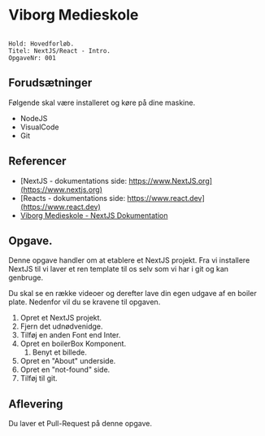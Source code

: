 # Viborg Medieskole

```

Hold: Hovedforløb.
Titel: NextJS/React - Intro.
OpgaveNr: 001

```

## Forudsætninger

Følgende skal være installeret og køre på dine maskine.

* NodeJS
* VisualCode
* Git

## Referencer

* [NextJS - dokumentations side: https://www.NextJS.org](https://www.nextjs.org)
* [Reacts - dokumentations side: https://www.react.dev](https://www.react.dev)
* [Viborg Medieskole - NextJS Dokumentation](https://github.com/MCDM-Viborg/NextJS)

## Opgave.

Denne opgave handler om at etablere et NextJS projekt. 
Fra vi installere NextJS til vi laver et ren template til os selv som vi har i git og kan genbruge.

Du skal se en række videoer og derefter lave din egen udgave af en boiler plate. Nedenfor vil du se kravene til opgaven.

1. Opret et NextJS projekt.
2. Fjern det udnødvenidge.
3. Tilføj en anden Font end Inter.
3. Opret en boilerBox Komponent.
    1. Benyt et billede.
4. Opret en "About" underside.
5. Opret en "not-found" side.
6. Tilføj til git.

## Aflevering

Du laver et Pull-Request på denne opgave.


